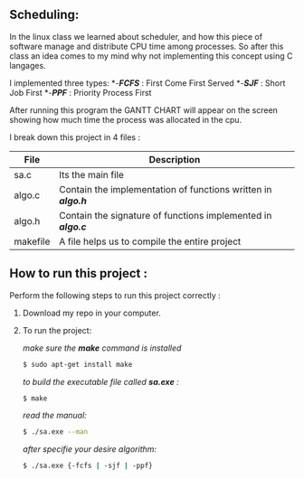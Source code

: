 ## Scheduling:
In the linux class we learned about scheduler, and how this piece of software manage and distribute CPU time among processes. So after this class an idea comes to my mind why not implementing this concept using C langages.

I implemented three types:
    *-***FCFS*** : First Come First Served
    *-***SJF***  : Short Job First
    *-***PPF***  : Priority Process First

After running this program the GANTT CHART will appear on the screen
showing how much time the process was allocated in the cpu.

I break down this project in 4 files :

| File | Description |
| --- | --- |
| sa.c |Its the main file |
| algo.c | Contain the implementation of functions written in ***algo.h*** |
| algo.h | Contain the signature of functions implemented in ***algo.c*** |
| makefile | A file helps us to compile the entire project

## How to run this project :

Perform the following steps to run this project correctly :

1. Download my repo in your computer.
2. To run the project:
    
    *make sure the ***make*** command is installed*
    ```bash 
    $ sudo apt-get install make
    ```

    *to build the executable file called ***sa.exe*** :*
    ```bash 
    $ make
    ```

    *read the manual:*
    ```bash 
    $ ./sa.exe --man
    ```
    *after specifie your desire algorithm:*
    ```bash
    $ ./sa.exe {-fcfs | -sjf | -ppf}
    ```